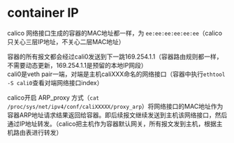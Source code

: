 # container IP

calico 网络接口生成的容器的MAC地址都一样，为 `ee:ee:ee:ee:ee:ee`（calico只关心三层IP地址，不关心二层MAC地址）<br>

容器的所有报文都会经过cali0发送到下一跳169.254.1.1（容器路由规则都一样，不需要动态更新，169.254.1.1是预留的本地IP网段）<br>
cali0是veth pair一端，对端是主机caliXXX命名的网络接口（容器中执行`ethtool -S cali0`查看对端网络接口index）<br>

calico开启 ARP_proxy 方式（`cat /proc/sys/net/ipv4/conf/caliXXXXX/proxy_arp`）将网络接口的MAC地址作为容器ARP地址请求结果返回给容器。即后续报文继续发送到主机该网络接口，然后通过IP地址转发。（calico把主机作为容器默认网关，所有报文发到主机，根据主机路由表进行转发）

